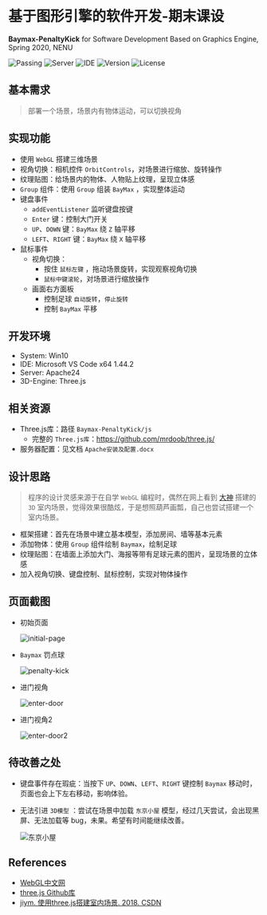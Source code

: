 # 基于图形引擎的软件开发-期末课设
**Baymax-PenaltyKick** for Software Development Based on Graphics Engine, Spring 2020, NENU 

![Passing](https://img.shields.io/badge/JavaScript-passing-red)
![Server](https://img.shields.io/badge/Server-Apache24-success)
![IDE](https://img.shields.io/badge/IDE-Microsoft%20VS%20Code%20x64-yellow)
![Version](https://img.shields.io/badge/version-v2.0-orange)
![License](https://img.shields.io/badge/License-Apache%202.0-blue)

## 基本需求
>部署一个场景，场景内有物体运动，可以切换视角

## 实现功能
- 使用 `WebGL` 搭建三维场景
- 视角切换：相机控件 `OrbitControls`，对场景进行缩放、旋转操作
- 纹理贴图：给场景内的物体、人物贴上纹理，呈现立体感
- `Group` 组件：使用 `Group` 组装 `BayMax` ，实现整体运动
- 键盘事件
    - `addEventListener` 监听键盘按键
    - `Enter` 键：控制大门开关
    - `UP`、`DOWN` 键：`BayMax` 绕 `Z` 轴平移
    - `LEFT`、`RIGHT` 键：`BayMax` 绕 `X` 轴平移
- 鼠标事件
    - 视角切换：
        - 按住 `鼠标左键` ，拖动场景旋转，实现观察视角切换
        - `鼠标中键滚轮`，对场景进行缩放操作
    - 画面右方面板
        - 控制足球 `自动旋转`，`停止旋转`
        - 控制 `BayMax` 平移

## 开发环境
* System: Win10
* IDE: Microsoft VS Code x64 1.44.2
* Server: Apache24
* 3D-Engine: Three.js

## 相关资源
- Three.js库：路径 `Baymax-PenaltyKick/js`
    - 完整的 `Three.js库`：https://github.com/mrdoob/three.js/
- 服务器配置：见文档 `Apache安装及配置.docx`

## 设计思路
> 程序的设计灵感来源于在自学 `WebGL` 编程时，偶然在网上看到 [大神](https://blog.csdn.net/u014529917/article/details/82801737) 搭建的 `3D` 室内场景，觉得效果很酷炫，于是想照葫芦画瓢，自己也尝试搭建一个室内场景。
- 框架搭建：首先在场景中建立基本模型，添加房间、墙等基本元素
- 添加物体：使用 `Group` 组件绘制 `Baymax`，绘制足球
- 纹理贴图：在墙面上添加大门、海报等带有足球元素的图片，呈现场景的立体感
- 加入视角切换、键盘控制、鼠标控制，实现对物体操作

## 页面截图
- 初始页面

    ![initial-page](https://cdn.jsdelivr.net/gh/leungll/ImgHosting/img/initial-page.jpg)
- `Baymax` 罚点球

    ![penalty-kick](https://cdn.jsdelivr.net/gh/leungll/ImgHosting/img/penalty-kick.jpg)
- 进门视角

    ![enter-door](https://cdn.jsdelivr.net/gh/leungll/ImgHosting/img/enter-door.jpg)
- 进门视角2

    ![enter-door2](https://cdn.jsdelivr.net/gh/leungll/ImgHosting/img/enter-door2.jpg)

## 待改善之处
- 键盘事件存在瑕疵：当按下 `UP`、`DOWN`、`LEFT`、`RIGHT` 键控制 `Baymax` 移动时，页面也会上下左右移动，影响体验。
- 无法引进 `3D模型` ：尝试在场景中加载 `东京小屋` 模型，经过几天尝试，会出现黑屏、无法加载等 bug，未果。希望有时间能继续改善。

    ![东京小屋](https://cdn.jsdelivr.net/gh/leungll/ImgHosting/img/tokyo.jpg)

## References
- [WebGL中文网](http://www.hewebgl.com/)
- [three.js Github库](https://github.com/mrdoob/three.js/)
- [jiym. 使用three.js搭建室内场景. 2018. CSDN](https://blog.csdn.net/u014529917/article/details/82801737)